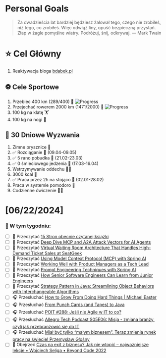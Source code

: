 
Personal Goals
==============
> Za dwadzieścia lat bardziej będziesz żałował tego, czego nie zrobiłeś, niż tego, co zrobiłeś. Więc odwiąż liny, opuść bezpieczną przystań. Złap w żagle pomyślne wiatry. Podróżuj, śnij, odkrywaj.
> — Mark Twain

# ⭐ Cel Główny
1. Reaktywacja bloga [bdabek.pl](https://www.bdabek.pl/)

## ⚽️ Cele Sportowe
1. Przebiec 400 km (289/400) 🏃 ![Progress](https://geps.dev/progress/72/)
2. Przejechać rowerem 2000 km (1471/2000) 🚴 ![Progress](https://geps.dev/progress/73/)
3. 100 kg na klatę  🏋️
4. 100 kg na nogi 🦵

## 🎯 30 Dniowe Wyzwania
1. Zimne prysznice 🚿
2. ✅ Rozciąganie 🧘 (09.04-09.05)
3. ✅ 5 rano pobudka 🌅 (21.02-23.03)
4. ✅ 0 śmieciowego jedzenia 🍔 (17.03-16.04)
5. Wstrzymywanie oddechu 😮‍💨
6. 3000 kcal 🍌
7. ✅ Praca przez 2h na stojąco 🧍 (02.01-28.02)
8. Praca w systemie pomodoro 🍅
9. Codzienne ćwiczenie 🏋️‍♂️

# [06/22/2024]
### 🚧 W tym tygodniu:
- [ ] 📗 Przeczytać [15 Stron obecnie czytanej książki](https://github.com/BartoszDabek/bdabek.pl/blob/master/miscellaneous/books.md)
- [ ] 📗 Przeczytać [Deep Dive MCP and A2A Attack Vectors for AI Agents](https://blog.christianposta.com/understanding-mcp-and-a2a-attack-vectors-for-ai-agents/)
- [ ] 📗 Przeczytać [Virtual Waiting Room Architecture That Handles High-Demand Ticket Sales at SeatGeek](https://newsletter.systemdesign.one/p/virtual-waiting-room)
- [ ] 📗 Przeczytać [Using Model Context Protocol (MCP) with Spring AI](https://piotrminkowski.com/2025/03/17/using-model-context-protocol-mcp-with-spring-ai/)
- [ ] 📗 Przeczytać [Working Well with Product Managers as a Tech Lead](https://blog.pragmaticengineer.com/engguidebook-bonus-4/)
- [ ] 📗 Przeczytać [Prompt Engineering Techniques with Spring AI](https://spring.io/blog/2025/04/14/spring-ai-prompt-engineering-patterns)
- [ ] 📗 Przeczytać [How Senior Software Engineers Can Learn from Junior Engineers](https://www.infoq.com/news/2025/04/software-engineers-learning/)
- [ ] 📗 Przeczytać [Strategy Pattern in Java: Streamlining Object Behaviors with Interchangeable Algorithms](https://java-design-patterns.com/patterns/strategy/)
- [ ] 🎧 Przesłuchać [How to Grow From Doing Hard Things | Michael Easter](https://www.hubermanlab.com/episode/how-to-grow-from-doing-hard-things-michael-easter)
- [ ] 🎧 Przesłuchać [From Punch Cards (and Tapes) to Java](https://airhacks.fm/#episode_350)
- [ ] 🎧 Przesłuchać [POIT #288: Jeśli nie Agile w IT to co?](https://porozmawiajmyoit.pl/poit-288-jesli-nie-agile-w-it-to-co/)
- [ ] 🎧 Przesłuchać [Allegro Tech Podcast S05E06: Misja - zmiana branży, czyli jak przebranżowić się do IT](https://youtu.be/rvMylTs_r2g)
- [ ] 🎧 Przesłuchać [Miał być tylko “małym biznesem”. Teraz zmienia rynek pracy na świecie! Przemysław Głośny](https://youtu.be/RN4Oe0rPgc0)
- [ ] 🎥 Obejrzeć [Czas na exit z biznesu? Jak nie wtopić – najważniejsze lekcje • Wojciech Seliga • Beyond Code 2022](https://youtu.be/YKaXwekHYss)
